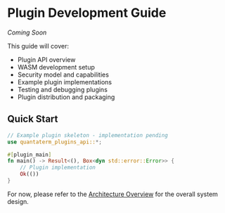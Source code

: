 # Plugin Development Guide

*Coming Soon*

This guide will cover:

- Plugin API overview
- WASM development setup
- Security model and capabilities
- Example plugin implementations
- Testing and debugging plugins
- Plugin distribution and packaging

## Quick Start

```rust
// Example plugin skeleton - implementation pending
use quantaterm_plugins_api::*;

#[plugin_main]
fn main() -> Result<(), Box<dyn std::error::Error>> {
    // Plugin implementation
    Ok(())
}
```

For now, please refer to the [Architecture Overview](architecture.md) for the overall system design.